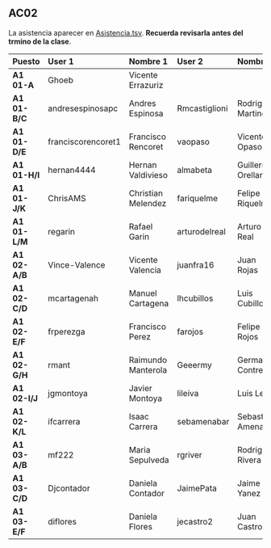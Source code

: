 ## AC02

La asistencia aparecer en [Asistencia.tsv](Asistencia.tsv). **Recuerda revisarla antes del trmino de la clase**.

| Puesto | User 1 | Nombre 1 | User 2 | Nombre 2 |
|:-------|:-------|:---------|:-------|:---------|
| **A1 01-A** | Ghoeb | Vicente Errazuriz |  |   |
| **A1 01-B/C** | andresespinosapc | Andres Espinosa | Rmcastiglioni | Rodrigo Martinez |
| **A1 01-D/E** | franciscorencoret1 | Francisco Rencoret | vaopaso | Vicente Opaso |
| **A1 01-H/I** | hernan4444 | Hernan Valdivieso | almabeta | Guillermo Orellana |
| **A1 01-J/K** | ChrisAMS | Christian Melendez | fariquelme | Felipe Riquelme |
| **A1 01-L/M** | regarin | Rafael Garin | arturodelreal | Arturo Del Real |
| **A1 02-A/B** | Vince-Valence | Vicente Valencia | juanfra16 | Juan Rojas |
| **A1 02-C/D** | mcartagenah | Manuel Cartagena | lhcubillos | Luis Cubillos |
| **A1 02-E/F** | frperezga | Francisco Perez | farojos | Felipe Rojos |
| **A1 02-G/H** | rmant | Raimundo Manterola | Geeermy | German Contreras |
| **A1 02-I/J** | jgmontoya | Javier Montoya | lileiva | Luis Leiva |
| **A1 02-K/L** | ifcarrera | Isaac Carrera | sebamenabar | Sebastian Amenabar |
| **A1 03-A/B** | mf222 | Maria Sepulveda | rgriver | Rodrigo Rivera |
| **A1 03-C/D** | Djcontador | Daniela Contador | JaimePata | Jaime Yanez |
| **A1 03-E/F** | diflores | Daniela Flores | jecastro2 | Juan Castro |